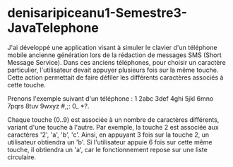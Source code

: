 # denisaripiceanu1-Semestre3-JavaTelephone

J'ai développé une application visant à simuler le clavier d'un téléphone mobile ancienne génération lors de la rédaction de messages SMS (Short Message Service). Dans ces anciens téléphones, pour choisir un caractère particulier, l'utilisateur devait appuyer plusieurs fois sur la même touche. Cette action permettait de faire défiler les différents caractères associés à cette touche.

Prenons l'exemple suivant d'un téléphone : 1 2abc 3def 4ghi 5jkl 6mno 7pqrs 8tuv 9wxyz #,;: 0_ *?.

Chaque touche (0..9) est associée à un nombre de caractères différents, variant d'une touche à l'autre. Par exemple, la touche 2 est associée aux caractères '2', 'a', 'b', 'c'. Ainsi, en appuyant 3 fois sur la touche 2, un utilisateur obtiendra un 'b'. Si l'utilisateur appuie 6 fois sur cette même touche, il obtiendra un 'a', car le fonctionnement repose sur une liste circulaire.
